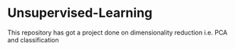 # Unsupervised-Learning
This repository has got a project done on dimensionality reduction i.e. PCA and classification
